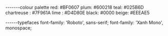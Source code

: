 -------colour palette
red: #BF0607
plum: #600218
teal: #025B6D
chartreuse : #7F961A
lime : #D4D80E
black: #0000
beige: #EEEAE5

------typefaces
font-family: 'Roboto', sans-serif;
font-family: 'Xanh Mono', monospace;
